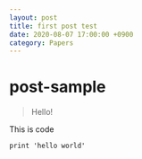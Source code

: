 ```yaml
---
layout: post
title: first post test
date: 2020-08-07 17:00:00 +0900
category: Papers
---
```

# post-sample
> Hello!

This is code
```
print 'hello world'
```
